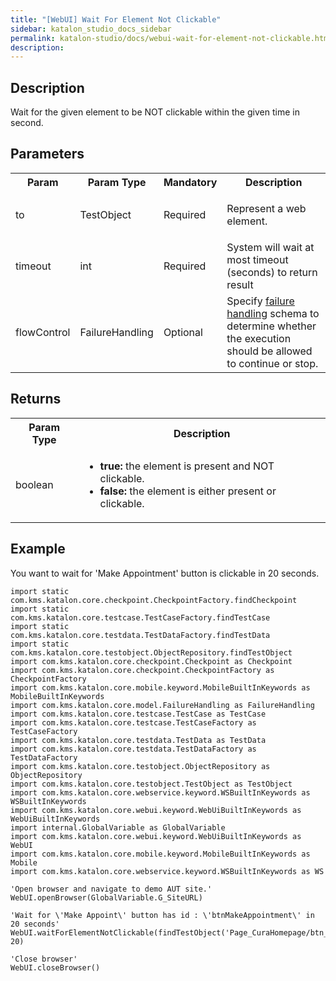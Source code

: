 ```yaml
---
title: "[WebUI] Wait For Element Not Clickable" 
sidebar: katalon_studio_docs_sidebar
permalink: katalon-studio/docs/webui-wait-for-element-not-clickable.html 
description: 
---
```

Description
-----------

Wait for the given element to be NOT clickable within the given time in second.

Parameters
----------

<table class="" style="table-layout: fixed;"><colgroup class="" style=""><col style="" class=""><col style="" class=""><col style="" class=""><col style="" class=""></colgroup><tbody class="" style=""><tr class="" style=""><th class="" style="">Param</th><th class="" colspan="1" style="">Param Type</th><th class="" colspan="1" style="">Mandatory</th><th class="" style="">Description</th></tr><tr class="" style=""><td class="" style=""><span style="" class="">to</span></td><td class="" colspan="1" style="">TestObject</td><td class="" colspan="1" style="">Required</td><td class="" style=""><p class="" style=""><span style="" class="">Represent a web element.</span></p></td></tr><tr class="" style=""><td class="" colspan="1" style="">timeout</td><td class="" colspan="1" style="">int</td><td class="" colspan="1" style="">Required</td><td class="" colspan="1" style=""><span style="" class="">System will wait at most timeout (seconds) to return result</span></td></tr><tr class="" style=""><td class="" style=""><span style="" class="">flowControl</span></td><td class="" colspan="1" style="">FailureHandling</td><td class="" colspan="1" style="">Optional</td><td class="" style="">Specify <a href="https://docs.katalon.com/x/qAAM" rel="nofollow" class="" style="">failure handling</a> schema to determine whether the execution should be allowed to continue or stop.</td></tr></tbody></table>

Returns
-------

<table class="" style="table-layout: fixed;"><colgroup class="" style=""><col style="" class=""><col style="" class=""></colgroup><tbody class="" style=""><tr class="" style=""><th class="" colspan="1" style="">Param Type</th><th class="" style="">Description</th></tr><tr class="" style=""><td class="" colspan="1" style="">boolean</td><td class="" style=""><ul class="" style=""><li class="" style=""><strong class="" style="">true: </strong>the element is present and NOT clickable.</li><li class="" style=""><strong class="" style="">false: </strong>the element is either present or clickable.</li></ul></td></tr></tbody></table>

Example
-------

You want to wait for 'Make Appointment' button is clickable in 20 seconds.

```
import static com.kms.katalon.core.checkpoint.CheckpointFactory.findCheckpoint
import static com.kms.katalon.core.testcase.TestCaseFactory.findTestCase
import static com.kms.katalon.core.testdata.TestDataFactory.findTestData
import static com.kms.katalon.core.testobject.ObjectRepository.findTestObject
import com.kms.katalon.core.checkpoint.Checkpoint as Checkpoint
import com.kms.katalon.core.checkpoint.CheckpointFactory as CheckpointFactory
import com.kms.katalon.core.mobile.keyword.MobileBuiltInKeywords as MobileBuiltInKeywords
import com.kms.katalon.core.model.FailureHandling as FailureHandling
import com.kms.katalon.core.testcase.TestCase as TestCase
import com.kms.katalon.core.testcase.TestCaseFactory as TestCaseFactory
import com.kms.katalon.core.testdata.TestData as TestData
import com.kms.katalon.core.testdata.TestDataFactory as TestDataFactory
import com.kms.katalon.core.testobject.ObjectRepository as ObjectRepository
import com.kms.katalon.core.testobject.TestObject as TestObject
import com.kms.katalon.core.webservice.keyword.WSBuiltInKeywords as WSBuiltInKeywords
import com.kms.katalon.core.webui.keyword.WebUiBuiltInKeywords as WebUiBuiltInKeywords
import internal.GlobalVariable as GlobalVariable
import com.kms.katalon.core.webui.keyword.WebUiBuiltInKeywords as WebUI
import com.kms.katalon.core.mobile.keyword.MobileBuiltInKeywords as Mobile
import com.kms.katalon.core.webservice.keyword.WSBuiltInKeywords as WS

'Open browser and navigate to demo AUT site.'
WebUI.openBrowser(GlobalVariable.G_SiteURL)

'Wait for \'Make Appoint\' button has id : \'btnMakeAppointment\' in 20 seconds'
WebUI.waitForElementNotClickable(findTestObject('Page_CuraHomepage/btn_MakeAppointment'), 20)

'Close browser'
WebUI.closeBrowser()
```